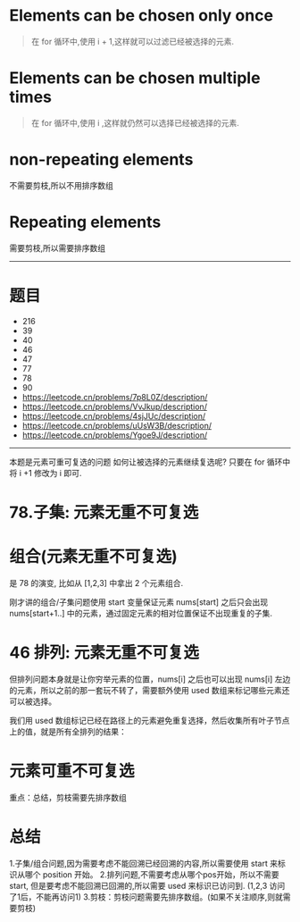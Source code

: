 # Elements can be chosen only once

> 在 for 循环中,使用 i + 1,这样就可以过滤已经被选择的元素.


# Elements can be chosen multiple times

> 在 for 循环中,使用 i ,这样就仍然可以选择已经被选择的元素.

# non-repeating elements

不需要剪枝,所以不用排序数组


# Repeating elements

需要剪枝,所以需要排序数组


---

# 题目

- 216
- 39
- 40
- 46
- 47
- 77
- 78
- 90
- https://leetcode.cn/problems/7p8L0Z/description/
- https://leetcode.cn/problems/VvJkup/description/
- https://leetcode.cn/problems/4sjJUc/description/
- https://leetcode.cn/problems/uUsW3B/description/
- https://leetcode.cn/problems/Ygoe9J/description/




---






本题是元素可重可复选的问题
如何让被选择的元素继续复选呢? 只要在 for 循环中 将 i +1 修改为 i 即可.

# 78.子集: 元素无重不可复选

# 组合(元素无重不可复选)

是 78 的演变, 比如从 [1,2,3] 中拿出 2 个元素组合.

刚才讲的组合/子集问题使用 start 变量保证元素 nums[start] 之后只会出现 nums[start+1..] 中的元素，通过固定元素的相对位置保证不出现重复的子集.

# 46 排列: 元素无重不可复选

但排列问题本身就是让你穷举元素的位置，nums[i] 之后也可以出现 nums[i] 左边的元素，所以之前的那一套玩不转了，需要额外使用
used 数组来标记哪些元素还可以被选择。

我们用 used 数组标记已经在路径上的元素避免重复选择，然后收集所有叶子节点上的值，就是所有全排列的结果：

# 元素可重不可复选

重点：总结，剪枝需要先排序数组

# 总结

1.子集/组合问题,因为需要考虑不能回溯已经回溯的内容,所以需要使用 start 来标识从哪个 position 开始。
2.排列问题,不需要考虑从哪个pos开始，所以不需要 start, 但是要考虑不能回溯已回溯的,所以需要 used 来标识已访问到. (1,2,3
访问了1后，不能再访问1)
3.剪枝：剪枝问题需要先排序数组。(如果不关注顺序,则就需要剪枝)